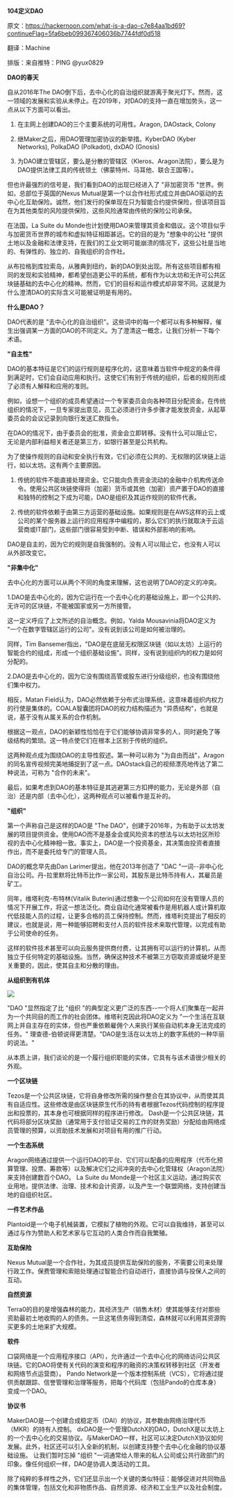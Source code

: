 **104定义DAO**

原文：https://hackernoon.com/what-is-a-dao-c7e84aa1bd69?continueFlag=5fa6beb099367406036b7744fdf0d518

翻译：Machine

排版：来自推特：PING @yux0829

**DAO的春天**

自从2016年The DAO倒下后，去中心化的自治组织就游离于聚光灯下。然而，这一领域的发展和实验从未停止。在2019年，对DAO的支持一直在增加势头，这一点从以下方面可以看出。

1.   在主网上创建DAO的三个主要系统的可用性。Aragon, DAOstack, Colony

2.   继Maker之后，用DAO管理加密协议的新举措。KyberDAO (Kyber Networks), PolkaDAO (Polkadot), dxDAO (Gnosis)

3.   为DAO建立管辖区，要么是分散的管辖区（Kleros、Aragon法院），要么是为DAO提供法律工具的传统领土（佛蒙特州、马耳他、联合王国等）。

但也许最强烈的信号是，我们看到DAO的出现已经进入了 "非加密货币 "世界。例如，总部位于英国的Nexus Mutual是第一个以合作社形式成立并由DAO驱动的去中心化互助保险。诚然，他们发行的保单现在只为智能合约提供保险，但该项目旨在为其他类型的风险提供保险，这些风险通常由传统的保险公司承保。

在法国，La Suite du Monde也计划使用DAO来管理其资金和倡议。这个项目似乎与加密货币世界的城市和虚拟特征相距甚远。它的目的是为 "想象中的公社 "提供土地以及金融和法律支持，在我们的工业文明可能崩溃的情况下，这些公社是当地的、有弹性的、独立的、自我组织的合作社。

从布拉格到库拉索岛，从雅典到纽约，新的DAO到处出现。所有这些项目都有相同的发现和实验精神，都希望创造更公平的系统，都有作为以太坊和无许可公共区块链基础的去中心化的精神。然而，它们的目标和运作模式却非常不同。这就是为什么澄清DAO的实际含义可能被证明是有用的。

**什么是DAO？**

DAO代表的是 "去中心化的自治组织"。这些词中的每一个都可以有多种解释，催生出强调某一方面的DAO的不同定义。为了澄清这一概念，让我们分析一下每个术语。

**"自主性"**

DAO的基本特征是它们的运行规则是程序化的，这意味着当软件中规定的条件得到满足时，它们会自动应用和执行。这使它们有别于传统的组织，后者的规则形成了必须有人解释和应用的准则。

例如，设想一个组织的成员希望通过一个专家委员会向各种项目分配资金。在传统组织的情况下，一旦专家提出意见，员工必须进行许多步骤才能发放资金，从起草委员会的会议记录到向银行发送汇款指令。

在DAO的情况下，由于委员会的批准，资金会立即转移。没有什么可以阻止它，无论是内部利益相关者还是第三方，如银行甚至是公共机构。

为了使操作规则的自动和安全执行有效，它们必须在公共的、无权限的区块链上运行，如以太坊。这有两个主要原因。

1.   传统的软件不能直接处理资金。它只能向负责资金流动的金融中介机构传送命令。使用公共区块链使得将（加密）货币或其他（加密）资产置于DAO的直接和独特的控制之下成为可能，DAO是组织及其运作规则的软件代表。

2.   传统的软件依赖于由第三方运营的基础设施。如果规则是在AWS这样的云上或公司的某个服务器上运行的应用程序中编程的，那么它们的执行就取决于云运营商或IT部门，这些部门很容易受到中断、错误和外部影响的影响。

DAO是自主的，因为它的规则是自我强制的。没有人可以阻止它，也没有人可以从外部改变它。

**"非集中化"**

去中心化的方面可以从两个不同的角度来理解，这也说明了DAO的定义的冲突。

1.DAO是去中心化的，因为它运行在一个去中心化的基础设施上，即一个公共的、无许可的区块链，不能被国家或另一方所接管。

这一定义呼应了上文所述的自治概念。例如，Yalda Mousavinia将DAO定义为 "一个在数字管辖区运行的公司"。没有说到该公司是如何被治理的。

同样，Tim Bansemer指出，"DAO是在底层无权限区块链（如以太坊）上运行的智能合约的组成，形成一个组织基础设施"。同样，没有说到组织内的权力是如何分配的。

2.DAO是去中心化的，因为它没有围绕高管或股东进行分级组织，也没有围绕他们集中权力。

相反，Matan Field认为，DAO必然依赖于分布式治理系统，这意味着组织内权力的行使是集体的。COALA智囊团将DAO的权力结构描述为 "异质结构"，也就是说，基于没有从属关系的合作机制。

根据这一观点，DAO的新颖性恰恰在于它们能够协调非常多的人，同时避免了等级结构的繁琐。这一特点使它们在根本上区别于传统的组织。

这两种观点成为围绕DAO的主导性叙述。第一种可以称为 "为自由而战"，Aragon的同名宣传视频完美地捕捉到了这一点。DAOstack自己的视频漂亮地传达了第二种说法，可称为 "合作的未来"。

最后，如果考虑到DAO的基本特征是其逃避第三方扣押的能力，无论是外部（自治）还是内部（去中心化），这两种观点可以被看作是互补的。

**"组织"**

第一个声称自己是这样的DAO是 "The DAO"，创建于2016年，为有助于以太坊发展的项目提供资金。使用DAO而不是基金会或风险资本的想法与以太坊社区所珍视的去中心化精神相一致。事实上，DAO是一个投资基金，其决策由投资者直接作出，而不是委托给专门的管理人员。

DAO的概念早先由Dan Larimer提出，他在2013年创造了 "DAC "一词--非中心化自治公司。丹-拉里默将比特币比作一家公司，其股东是比特币持有人，其雇员是矿工。

同年，维塔利克-布特林(Vitalik Buterin)通过想象一个公司如何在没有管理人员的情况下开展工作，将这一想法泛化。商业自动化通常被看作是用机器人或计算机取代低技能人员的过程，让更多合格的员工保持控制。然而，维塔利克提出了相反的建议，也就是说，用一种能够招聘和支付人员的软件技术来取代管理，以完成有助于公司使命的任务。

这样的软件技术甚至可以向云服务提供商付费，让其拥有可以运行的计算机，从而独立于任何特定的基础设施。当然，确保这种技术不被第三方窃取资源或破坏是至关重要的，因此，使其自主和分散的理由。

**从组织到有机体**

![](./104-1.jpg)


"DAO "显然指定了比 "组织 "的典型定义更广泛的东西--一个将人们聚集在一起并为一个共同目的而工作的社会团体。维塔利克因此将DAO定义为 "一个生活在互联网上并自主存在的实体，但也严重依赖雇佣个人来执行某些自动机本身无法完成的任务。" 理查德-伯顿说得更清楚。"DAO是生活在以太坊上的数字系统的一种华丽的说法。"

从本质上讲，我们谈论的是一个履行组织职能的实体，它具有与该术语很少相关的外观。

**一个区块链**

Tezos是一个公共区块链，它将自身修改所需的操作整合在其协议中，从而使其具有自适应性。这些修改是由区块链原生代币的持有者根据Tezos代码控制的程序提出和投票的，其本身也可根据同样的程序进行修改。
Dash是一个公共区块链，其代码将部分区块奖励（通常用于支付验证交易的工作的财务奖励）分配给由网络成员管理的预算，以资助技术发展和对项目有用的推广行动。

**一个生态系统**

Aragon网络通过提供一个运行DAO的平台、它们可以配备的应用程序（代币化预算管理、投票、筹款等）以及解决它们之间冲突的去中心化管辖权（Aragon法院）来支持创建数百个DAO。
La Suite du Monde是一个社区主义运动，通过购买农业用地，提供法律、治理、技术和会计资源，以及产生一个联盟网络，支持创建当地的自组织社区。

**一件艺术作品**

Plantoid是一个电子机械装置，它模拟了植物的外观。它可以自我维持，甚至可以通过与作为赞助人和艺术家与它互动的人类合作而自我繁殖。

**互助保险**

Nexus Mutual是一个合作社，为其成员提供互助保险的服务，不需要公司来处理行政工作。保费管理和索赔处理通过智能合约自动进行，直接协调与投保人之间的互动。

**自然资源**

Terra0的目的是增强森林的能力，其经济生产（销售木材）使其能够支付对那些资助最初土地收购的人的债务。一旦这笔债务得到清偿，森林就可以利用其资源购买更多的土地来扩大规模。

**软件**

口袋网络是一个应用程序接口（API），允许通过一个去中心化的网络访问公共区块链。它的DAO将使有关代码的演变和程序的融资的决策权转移到社区（开发者和网络节点运营商）。
Pando Network是一个版本控制系统（VCS），它将通过提供贡献跟踪、信誉管理和治理等服务，把每个代码库（包括Pando的仓库本身）变成一个DAO。

**协议书**

MakerDAO是一个创建合成稳定币（DAI）的协议，其参数由网络治理代币（MKR）的持有人控制。
dxDAO是一个管理DutchX的DAO，DutchX是以太坊上的一个去中心化的交易协议。与MakerDAO一样，社区可以决定DutchX协议如何发展。此外，社区还可以引入全新的机制，以创建支持整个去中心化金融的协议基础设施。
让我们暂时忘掉 "组织 "一词通常给人带来的私人公司或公共行政部门的印象。像任何组织一样，DAO是协调人类活动的工具。

 

除了纯粹的多样性之外，它们还显示出一个关键的类似特征：能够促进对共同物品的集体管理，包括文化和非物质作品、自然资源、经济和工业生产以及社会制度。